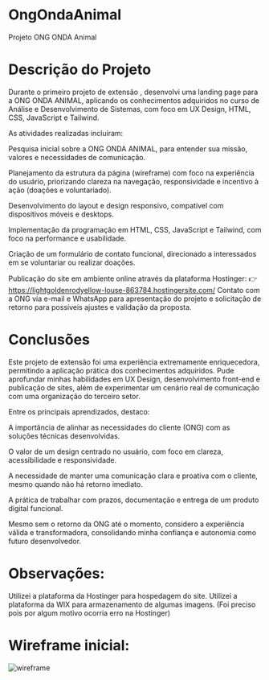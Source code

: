 # OngOndaAnimal
Projeto ONG ONDA Animal

# Descrição do Projeto 

Durante o primeiro projeto de extensão , desenvolvi uma landing page para a ONG ONDA ANIMAL, aplicando os conhecimentos adquiridos no curso de Análise e Desenvolvimento de Sistemas, com foco em UX Design, HTML, CSS, JavaScript e Tailwind.

As atividades realizadas incluíram:

Pesquisa inicial sobre a ONG ONDA ANIMAL, para entender sua missão, valores e necessidades de comunicação.

Planejamento da estrutura da página (wireframe) com foco na experiência do usuário, priorizando clareza na navegação, responsividade e incentivo à ação (doações e voluntariado).

Desenvolvimento do layout e design responsivo, compatível com dispositivos móveis e desktops.

Implementação da programação em HTML, CSS, JavaScript e Tailwind, com foco na performance e usabilidade.

Criação de um formulário de contato funcional, direcionado a interessados em se voluntariar ou realizar doações.

Publicação do site em ambiente online através da plataforma Hostinger: 👉 https://lightgoldenrodyellow-louse-863784.hostingersite.com/
Contato com a ONG via e-mail e WhatsApp para apresentação do projeto e solicitação de retorno para possíveis ajustes e validação da proposta.


# Conclusões

Este projeto de extensão foi uma experiência extremamente enriquecedora, permitindo a aplicação prática dos conhecimentos adquiridos. Pude aprofundar minhas habilidades em UX Design, desenvolvimento front-end e publicação de sites, além de experimentar um cenário real de comunicação com uma organização do terceiro setor.

Entre os principais aprendizados, destaco:

A importância de alinhar as necessidades do cliente (ONG) com as soluções técnicas desenvolvidas.

O valor de um design centrado no usuário, com foco em clareza, acessibilidade e responsividade.

A necessidade de manter uma comunicação clara e proativa com o cliente, mesmo quando não há retorno imediato.

A prática de trabalhar com prazos, documentação e entrega de um produto digital funcional.

Mesmo sem o retorno da ONG até o momento, considero a experiência válida e transformadora, consolidando minha confiança e autonomia como futuro desenvolvedor.


# Observações: 

Utilizei a plataforma da Hostinger para hospedagem do site. 
Utilizei a plataforma da WIX para armazenamento de algumas imagens. (Foi preciso pois por algum motivo ocorria erro na Hostinger)


# Wireframe inicial: 
![wireframe](https://github.com/user-attachments/assets/2731ad0e-47bd-422d-9b4c-da74062cab0f)





